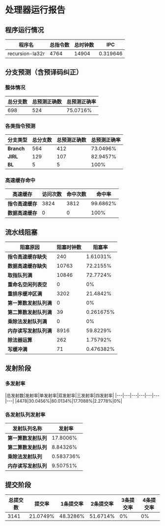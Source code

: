 # 处理器运行报告
## 程序运行情况
|程序名|总指令数|总时钟数|IPC|
|---|---|---|---|
|recursion-la32r|4764|14904|0.319646|

## 分支预测（含预译码纠正）
### 整体情况
|总分支数|总预测正确数|总预测正确率|
|---|---|---|
|698|524|75.0716%|

### 各类指令预测
|分支类型|总分支数|总预测正确数|总预测正确率|
|---|---|---|---|
|**Branch**| 564 | 412 | 73.0496%|
|**JIRL**| 129 | 107 | 82.9457%|
|**BL**| 5 | 5 | 100%|

### 高速缓存命中
|高速缓存|访问次数|命中次数|命中率|
|---|---|---|---|
|**指令高速缓存**| 3824 | 3812 | 99.6862%|
|**数据高速缓存**| 0 | 0 | 100%|
## 流水线阻塞
|阻塞原因|阻塞时钟数|阻塞率|
|---|---|---|
|**指令高速缓存缺失**| 240 | 1.61031%|
|**数据高速缓存缺失**| 10763 | 72.2155%|
|**取指队列满**| 10846 | 72.7724%|
|**重命名空闲列表空**|0 | 0%|
|**重排序缓冲区满**|3202 | 21.4842%|
|**第一算数发射队列满**|0 | 0%|
|**第二算数发射队列满**|39 | 0.261675%|
|**乘除法发射队列满**|0 | 0%|
|**内存读写发射队列满**|8916 | 59.8229%|
|**除法器运算**|262 | 1.75792%|
|**写缓冲满**|71 | 0.476382%|

## 发射阶段
### 多发射率
|总发射数|发射率|单发射率|双发射率|三发射率|四发射率|
|---|---|---|---|---|---|---|
|4478|30.0456%|80.0134%|17.7088%|2.2778%|0%|

### 各发射队列发射率
|发射队列名称|发射率|
|---|---|
|**第一算数发射队列**|17.8006%|
|**第二算数发射队列**|8.84326%|
|**乘除法发射队列**|0.583736%|
|**内存读写发射队列**|9.50751%|

## 提交阶段
|总提交数|提交率|1条提交率|2条提交率|3条提交率|4条提交率|
|---|---|---|---|---|---|
|3141|21.0749%|48.3286%|51.6714%|0%|0%|
